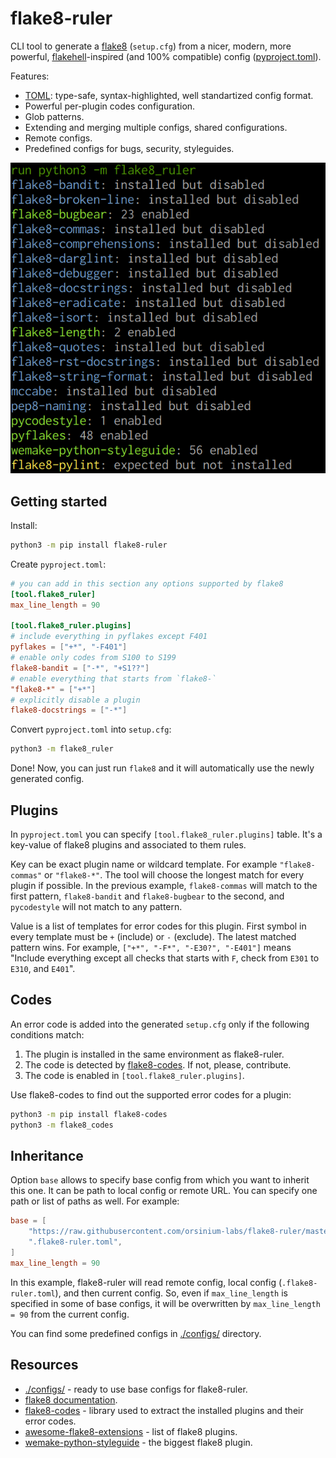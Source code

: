 # flake8-ruler

CLI tool to generate a [flake8](https://flake8.pycqa.org/en/latest/) (`setup.cfg`) from a nicer, modern, more powerful, [flakehell](https://github.com/life4/flakehell)-inspired (and 100% compatible) config ([pyproject.toml](https://www.python.org/dev/peps/pep-0518/#tool-table)).

Features:

+ [TOML](https://github.com/toml-lang/toml): type-safe, syntax-highlighted, well standartized config format.
+ Powerful per-plugin codes configuration.
+ Glob patterns.
+ Extending and merging multiple configs, shared configurations.
+ Remote configs.
+ Predefined configs for bugs, security, styleguides.

![example of the command output](./screenshot.png)

## Getting started

Install:

```bash
python3 -m pip install flake8-ruler
```

Create `pyproject.toml`:

```toml
# you can add in this section any options supported by flake8
[tool.flake8_ruler]
max_line_length = 90

[tool.flake8_ruler.plugins]
# include everything in pyflakes except F401
pyflakes = ["+*", "-F401"]
# enable only codes from S100 to S199
flake8-bandit = ["-*", "+S1??"]
# enable everything that starts from `flake8-`
"flake8-*" = ["+*"]
# explicitly disable a plugin
flake8-docstrings = ["-*"]
```

Convert `pyproject.toml` into `setup.cfg`:

```bash
python3 -m flake8_ruler
```

Done! Now, you can just run `flake8` and it will automatically use the newly generated config.

## Plugins

In `pyproject.toml` you can specify `[tool.flake8_ruler.plugins]` table. It's a key-value of flake8 plugins and associated to them rules.

Key can be exact plugin name or wildcard template. For example `"flake8-commas"` or `"flake8-*"`. The tool will choose the longest match for every plugin if possible. In the previous example, `flake8-commas` will match to the first pattern, `flake8-bandit` and `flake8-bugbear` to the second, and `pycodestyle` will not match to any pattern.

Value is a list of templates for error codes for this plugin. First symbol in every template must be `+` (include) or `-` (exclude). The latest matched pattern wins. For example, `["+*", "-F*", "-E30?", "-E401"]` means "Include everything except all checks that starts with `F`, check from `E301` to `E310`, and `E401`".

## Codes

An error code is added into the generated `setup.cfg` only if the following conditions match:

1. The plugin is installed in the same environment as flake8-ruler.
1. The code is detected by [flake8-codes](https://github.com/orsinium-labs/flake8-codes). If not, please, contribute.
1. The code is enabled in `[tool.flake8_ruler.plugins]`.

Use flake8-codes to find out the supported error codes for a plugin:

```bash
python3 -m pip install flake8-codes
python3 -m flake8_codes
```

## Inheritance

Option `base` allows to specify base config from which you want to inherit this one. It can be path to local config or remote URL. You can specify one path or list of paths as well. For example:

```toml
base = [
    "https://raw.githubusercontent.com/orsinium-labs/flake8-ruler/master/pyproject.toml",
    ".flake8-ruler.toml",
]
max_line_length = 90
```

In this example, flake8-ruler will read remote config, local config (`.flake8-ruler.toml`), and then current config. So, even if `max_line_length` is specified in some of base configs, it will be overwritten by `max_line_length = 90` from the current config.

You can find some predefined configs in [./configs/](./configs/) directory.

## Resources

+ [./configs/](./configs/) - ready to use base configs for flake8-ruler.
+ [flake8 documentation](https://flake8.pycqa.org/en/latest/).
+ [flake8-codes](https://github.com/orsinium-labs/flake8-codes) - library used to extract the installed plugins and their error codes.
+ [awesome-flake8-extensions](https://github.com/DmytroLitvinov/awesome-flake8-extensions) - list of flake8 plugins.
+ [wemake-python-styleguide](https://github.com/wemake-services/wemake-python-styleguide/) - the biggest flake8 plugin.
